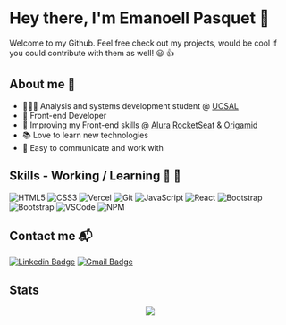 # Hey there, I'm Emanoell Pasquet 👋

 Welcome to my Github. Feel free check out my projects, would be cool if you could contribute with them as well! 😃 👍



## About me 👨


* 👨🏻‍🎓 Analysis and systems development student @ [UCSAL](https://www.ucsal.br/)
* 🚧 Front-end Developer
* 🌱 Improving my Front-end skills @ [Alura](https://www.alura.com.br/) [RocketSeat](https://rocketseat.com.br/) & [Origamid](https://www.origamid.com/)
* 📚 Love to learn new technologies
* 👯 Easy to communicate and work with
  

## Skills - Working / Learning 🎯 🚀

![HTML5](https://img.shields.io/badge/HTML5-orange?style=for-the-badge&logo=html5)
![CSS3](https://img.shields.io/badge/CSS3-blue?style=for-the-badge&logo=css3)
![Vercel](https://img.shields.io/badge/Vercel-black?style=for-the-badge&logo=vercel)
![Git](https://img.shields.io/badge/Git-lightgray?style=for-the-badge&logo=git)
![JavaScript](https://img.shields.io/badge/JavaScript-yellow?style=for-the-badge&logo=javascript)
![React](https://img.shields.io/badge/React-black?style=for-the-badge&logo=react)
![Bootstrap](https://img.shields.io/badge/BootStrap-blueviolet?style=for-the-badge&logo=bootstrap)
![Bootstrap](https://img.shields.io/badge/heroku-black?style=for-the-badge&logo=Heroku)
![VSCode](https://img.shields.io/badge/VSCode-blue?style=for-the-badge&logo=visual-studio-code)
![NPM](https://img.shields.io/badge/npm-yellowgreen?style=for-the-badge&logo=npm)





## Contact me  	📬 

 [![Linkedin Badge](https://img.shields.io/badge/-LinkedIn-blue?style=flat-square&logo=Linkedin&logoColor=white&link=https://www.linkedin.com/in/emmanoell-pasquet-35b791174//)](https://www.linkedin.com/in/emmanoell-pasquet-35b791174/) 
[![Gmail Badge](https://img.shields.io/badge/Gmail-c14438?style=flat-square&logo=Gmail&logoColor=white&link=mailto:emanoell.pasquet@gmail.com)](mailto:emanoell.pasquet@gmail.com)


## Stats

<p align="center">
  <img src="https://github-readme-stats.vercel.app/api?username=EmanoellPasquet&theme=tokyonight&show_icons=true"></img>
</p>
